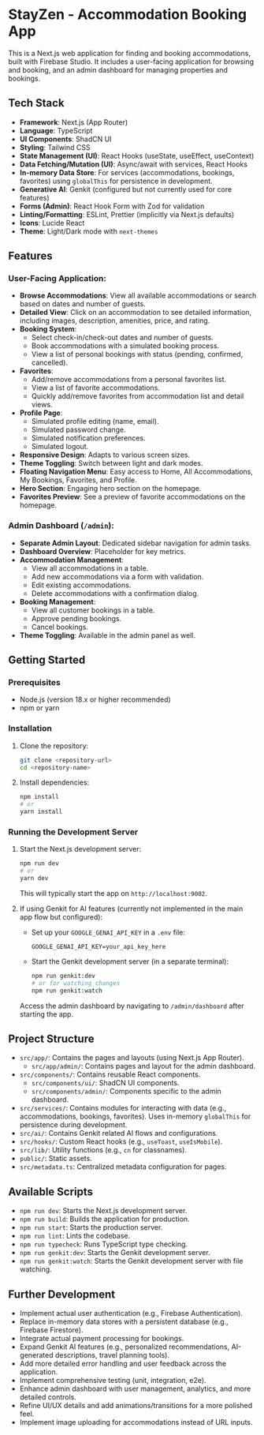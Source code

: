 
# StayZen - Accommodation Booking App

This is a Next.js web application for finding and booking accommodations, built with Firebase Studio. It includes a user-facing application for browsing and booking, and an admin dashboard for managing properties and bookings.

## Tech Stack

*   **Framework**: Next.js (App Router)
*   **Language**: TypeScript
*   **UI Components**: ShadCN UI
*   **Styling**: Tailwind CSS
*   **State Management (UI)**: React Hooks (useState, useEffect, useContext)
*   **Data Fetching/Mutation (UI)**: Async/await with services, React Hooks
*   **In-memory Data Store**: For services (accommodations, bookings, favorites) using `globalThis` for persistence in development.
*   **Generative AI**: Genkit (configured but not currently used for core features)
*   **Forms (Admin)**: React Hook Form with Zod for validation
*   **Linting/Formatting**: ESLint, Prettier (implicitly via Next.js defaults)
*   **Icons**: Lucide React
*   **Theme**: Light/Dark mode with `next-themes`

## Features

### User-Facing Application:
*   **Browse Accommodations**: View all available accommodations or search based on dates and number of guests.
*   **Detailed View**: Click on an accommodation to see detailed information, including images, description, amenities, price, and rating.
*   **Booking System**:
    *   Select check-in/check-out dates and number of guests.
    *   Book accommodations with a simulated booking process.
    *   View a list of personal bookings with status (pending, confirmed, cancelled).
*   **Favorites**:
    *   Add/remove accommodations from a personal favorites list.
    *   View a list of favorite accommodations.
    *   Quickly add/remove favorites from accommodation list and detail views.
*   **Profile Page**:
    *   Simulated profile editing (name, email).
    *   Simulated password change.
    *   Simulated notification preferences.
    *   Simulated logout.
*   **Responsive Design**: Adapts to various screen sizes.
*   **Theme Toggling**: Switch between light and dark modes.
*   **Floating Navigation Menu**: Easy access to Home, All Accommodations, My Bookings, Favorites, and Profile.
*   **Hero Section**: Engaging hero section on the homepage.
*   **Favorites Preview**: See a preview of favorite accommodations on the homepage.

### Admin Dashboard (`/admin`):
*   **Separate Admin Layout**: Dedicated sidebar navigation for admin tasks.
*   **Dashboard Overview**: Placeholder for key metrics.
*   **Accommodation Management**:
    *   View all accommodations in a table.
    *   Add new accommodations via a form with validation.
    *   Edit existing accommodations.
    *   Delete accommodations with a confirmation dialog.
*   **Booking Management**:
    *   View all customer bookings in a table.
    *   Approve pending bookings.
    *   Cancel bookings.
*   **Theme Toggling**: Available in the admin panel as well.

## Getting Started

### Prerequisites

*   Node.js (version 18.x or higher recommended)
*   npm or yarn

### Installation

1.  Clone the repository:
    ```bash
    git clone <repository-url>
    cd <repository-name>
    ```
2.  Install dependencies:
    ```bash
    npm install
    # or
    yarn install
    ```

### Running the Development Server

1.  Start the Next.js development server:
    ```bash
    npm run dev
    # or
    yarn dev
    ```
    This will typically start the app on `http://localhost:9002`.

2.  If using Genkit for AI features (currently not implemented in the main app flow but configured):
    *   Set up your `GOOGLE_GENAI_API_KEY` in a `.env` file:
        ```env
        GOOGLE_GENAI_API_KEY=your_api_key_here
        ```
    *   Start the Genkit development server (in a separate terminal):
        ```bash
        npm run genkit:dev
        # or for watching changes
        npm run genkit:watch
        ```
    Access the admin dashboard by navigating to `/admin/dashboard` after starting the app.

## Project Structure

*   `src/app/`: Contains the pages and layouts (using Next.js App Router).
    *   `src/app/admin/`: Contains pages and layout for the admin dashboard.
*   `src/components/`: Contains reusable React components.
    *   `src/components/ui/`: ShadCN UI components.
    *   `src/components/admin/`: Components specific to the admin dashboard.
*   `src/services/`: Contains modules for interacting with data (e.g., accommodations, bookings, favorites). Uses in-memory `globalThis` for persistence during development.
*   `src/ai/`: Contains Genkit related AI flows and configurations.
*   `src/hooks/`: Custom React hooks (e.g., `useToast`, `useIsMobile`).
*   `src/lib/`: Utility functions (e.g., `cn` for classnames).
*   `public/`: Static assets.
*   `src/metadata.ts`: Centralized metadata configuration for pages.

## Available Scripts

*   `npm run dev`: Starts the Next.js development server.
*   `npm run build`: Builds the application for production.
*   `npm run start`: Starts the production server.
*   `npm run lint`: Lints the codebase.
*   `npm run typecheck`: Runs TypeScript type checking.
*   `npm run genkit:dev`: Starts the Genkit development server.
*   `npm run genkit:watch`: Starts the Genkit development server with file watching.

## Further Development

*   Implement actual user authentication (e.g., Firebase Authentication).
*   Replace in-memory data stores with a persistent database (e.g., Firebase Firestore).
*   Integrate actual payment processing for bookings.
*   Expand Genkit AI features (e.g., personalized recommendations, AI-generated descriptions, travel planning tools).
*   Add more detailed error handling and user feedback across the application.
*   Implement comprehensive testing (unit, integration, e2e).
*   Enhance admin dashboard with user management, analytics, and more detailed controls.
*   Refine UI/UX details and add animations/transitions for a more polished feel.
*   Implement image uploading for accommodations instead of URL inputs.
```